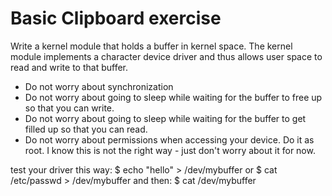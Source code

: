 # Basic Clipboard exercise

Write a kernel module that holds a buffer in kernel space.
The kernel module implements a character device driver and thus
allows user space to read and write to that buffer.

* Do not worry about synchronization
* Do not worry about going to sleep while waiting for the buffer to free up so that you can write.
* Do not worry about going to sleep while waiting for the buffer to get filled up so that you can read.
* Do not worry about permissions when accessing your device. Do it as root. I know this is not the right way - just don't worry about it for now.

test your driver this way:
$ echo "hello" > /dev/mybuffer
or
$ cat /etc/passwd > /dev/mybuffer
and then:
$ cat /dev/mybuffer
